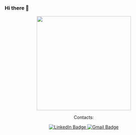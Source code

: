 ### Hi there 👋


<div id="header" align="center">
  <img src="https://media.giphy.com/media/dWrDicEgHO52f9k8Du/giphy.gif" width="300"/>
  <div id="badges">
  <p>Contacts:</p>
  <a href="https://www.linkedin.com/in/matheus-sgolemb/" target="_blank">
    <img src="https://img.shields.io/badge/LinkedIn-blue?style=for-the-badge&logo=linkedin&logoColor=white" alt="LinkedIn Badge"/>
  </a>
  <a href="mailto:matheusgolemb@gmail.com" target="_blank">
    <img src="https://img.shields.io/badge/Gmail-D14836?style=for-the-badge&logo=gmail&logoColor=white" alt="Gmail Badge"/>
  </a>
</div>
</div>



<!--
**matheusgolemb/matheusgolemb** is a ✨ _special_ ✨ repository because its `README.md` (this file) appears on your GitHub profile.

Here are some ideas to get you started:

- 🔭 I’m currently working on ...
- 🌱 I’m currently learning ...
- 👯 I’m looking to collaborate on ...
- 🤔 I’m looking for help with ...
- 💬 Ask me about ...
- 📫 How to reach me: ...
- 😄 Pronouns: ...
- ⚡ Fun fact: ...
-->
